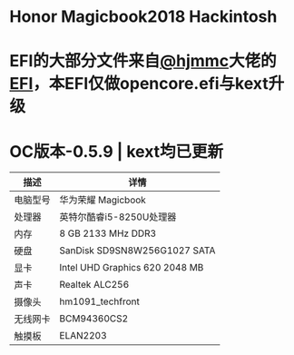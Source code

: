 # Honor Magicbook2018 Hackintosh

# EFI的大部分文件来自[@hjmmc](https://github.com/hjmmc)大佬的[EFI]( https://github.com/hjmmc/Honor-Magicbook )，本EFI仅做opencore.efi与kext升级

# OC版本-0.5.9 | kext均已更新

| 描述   | 详情                                                  |
| ------------------- | ------------------------------------------- |
| 电脑型号      | 华为荣耀 Magicbook      |
| 处理器           | 英特尔酷睿i5-8250U处理器     |
| 内存              | 8 GB 2133 MHz DDR3              |
| 硬盘           | SanDisk SD9SN8W256G1027 SATA    |
| 显卡 | Intel UHD Graphics 620 2048 MB                     |
| 声卡         | Realtek ALC256           |
| 摄像头 | hm1091_techfront |
| 无线网卡       | BCM94360CS2                       |
| 触摸板 | ELAN2203 |
